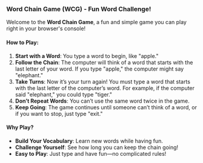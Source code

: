 ### Word Chain Game (WCG) - Fun Word Challenge!

Welcome to the **Word Chain Game**, a fun and simple game you can play right in your browser's console!

#### How to Play:

1. **Start with a Word**: You type a word to begin, like "apple."
2. **Follow the Chain**: The computer will think of a word that starts with the last letter of your word. If you type "apple," the computer might say "elephant."
3. **Take Turns**: Now it’s your turn again! You must type a word that starts with the last letter of the computer’s word. For example, if the computer said "elephant," you could type "tiger."
4. **Don’t Repeat Words**: You can’t use the same word twice in the game.
5. **Keep Going**: The game continues until someone can’t think of a word, or if you want to stop, just type "exit."

#### Why Play?

- **Build Your Vocabulary**: Learn new words while having fun.
- **Challenge Yourself**: See how long you can keep the chain going!
- **Easy to Play**: Just type and have fun—no complicated rules!
